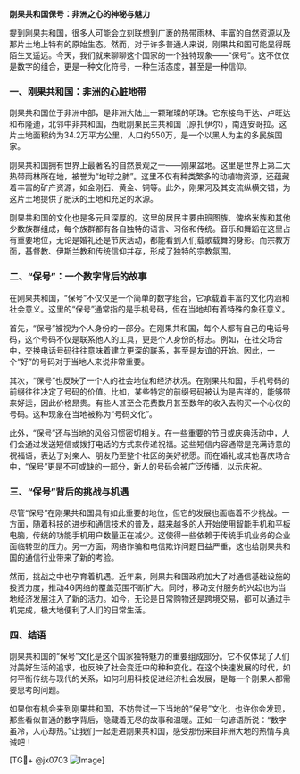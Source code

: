 **刚果共和国保号：非洲之心的神秘与魅力**

提到刚果共和国，很多人可能会立刻联想到广袤的热带雨林、丰富的自然资源以及那片土地上特有的原始生态。然而，对于许多普通人来说，刚果共和国可能显得既陌生又遥远。今天，我们就来聊聊这个国家的一个独特现象——“保号”。这不仅仅是数字的组合，更是一种文化符号，一种生活态度，甚至是一种信仰。

### 一、刚果共和国：非洲的心脏地带

刚果共和国位于非洲中部，是非洲大陆上一颗璀璨的明珠。它东接乌干达、卢旺达和布隆迪，北邻中非共和国，西毗刚果民主共和国（原扎伊尔），南连安哥拉。这片土地面积约为34.2万平方公里，人口约550万，是一个以黑人为主的多民族国家。

刚果共和国拥有世界上最著名的自然景观之一——刚果盆地。这里是世界上第二大热带雨林所在地，被誉为“地球之肺”。这里不仅有种类繁多的动植物资源，还蕴藏着丰富的矿产资源，如金刚石、黄金、铜等。此外，刚果河及其支流纵横交错，为这片土地提供了肥沃的土地和充足的水源。

刚果共和国的文化也是多元且深厚的。这里的居民主要由班图族、俾格米族和其他少数族群组成，每个族群都有各自独特的语言、习俗和传统。音乐和舞蹈在这里占有重要地位，无论是婚礼还是节庆活动，都能看到人们载歌载舞的身影。而宗教方面，基督教、伊斯兰教和传统信仰并存，形成了独特的宗教氛围。

### 二、“保号”：一个数字背后的故事

在刚果共和国，“保号”不仅仅是一个简单的数字组合，它承载着丰富的文化内涵和社会意义。这里的“保号”通常指的是手机号码，但在当地却有着特殊的象征意义。

首先，“保号”被视为个人身份的一部分。在刚果共和国，每个人都有自己的电话号码，这个号码不仅是联系他人的工具，更是个人身份的标志。例如，在社交场合中，交换电话号码往往意味着建立更深的联系，甚至是友谊的开始。因此，一个“好”的号码对于当地人来说非常重要。

其次，“保号”也反映了一个人的社会地位和经济状况。在刚果共和国，手机号码的前缀往往决定了号码的价值。比如，某些特定的前缀号码被认为是吉祥的，能够带来好运，因此价格昂贵。有些人甚至会花费数月甚至数年的收入去购买一个心仪的号码。这种现象在当地被称为“号码文化”。

此外，“保号”还与当地的风俗习惯密切相关。在一些重要的节日或庆典活动中，人们会通过发送短信或拨打电话的方式来传递祝福。这些短信内容通常是充满诗意的祝福语，表达了对亲人、朋友乃至整个社区的美好祝愿。而在婚礼或其他喜庆场合中，“保号”更是不可或缺的一部分，新人的号码会被广泛传播，以示庆祝。

### 三、“保号”背后的挑战与机遇

尽管“保号”在刚果共和国具有如此重要的地位，但它的发展也面临着不少挑战。一方面，随着科技的进步和通信技术的普及，越来越多的人开始使用智能手机和平板电脑，传统的功能手机用户数量正在减少。这使得一些依赖于传统手机业务的企业面临转型的压力。另一方面，网络诈骗和电信欺诈问题日益严重，这也给刚果共和国的通信行业带来了新的考验。

然而，挑战之中也孕育着机遇。近年来，刚果共和国政府加大了对通信基础设施的投资力度，推动4G网络的覆盖范围不断扩大。同时，移动支付服务的兴起也为当地经济发展注入了新的活力。如今，无论是日常购物还是跨境交易，都可以通过手机完成，极大地便利了人们的日常生活。

### 四、结语

刚果共和国的“保号”文化是这个国家独特魅力的重要组成部分。它不仅体现了人们对美好生活的追求，也反映了社会变迁中的种种变化。在这个快速发展的时代，如何平衡传统与现代的关系，如何利用科技促进经济社会发展，是每一个刚果人都需要思考的问题。

如果你有机会来到刚果共和国，不妨尝试一下当地的“保号”文化，也许你会发现，那些看似普通的数字背后，隐藏着无尽的故事和温暖。正如一句谚语所说：“数字虽冷，人心却热。”让我们一起走进刚果共和国，感受那份来自非洲大地的热情与真诚吧！

[TG💪+ @jx0703 ![Image](https://github.com/user-attachments/assets/dbca1d08-cadb-493c-b0ec-ad6f7a83f270)]